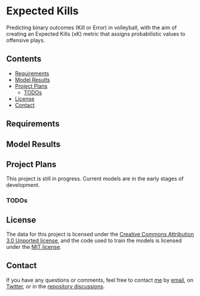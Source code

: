 # Expected Kills

Predicting binary outcomes (Kill or Error) in volleyball, with the aim of creating an Expected Kills (xK) metric that assigns probabilistic values to offensive plays.

## Contents

- [Requirements](#requirements)
- [Model Results](#model-results)
- [Project Plans](#project-plans)
  - [TODOs](#todos)
- [License](#license)
- [Contact](#contact)

## Requirements

## Model Results

## Project Plans

This project is still in progress. Current models are in the early stages of development.

### TODOs

## License

The data for this project is licensed under the [Creative Commons Attribution 3.0 Unported license](https://creativecommons.org/licenses/by/3.0/), and the code used to train the models is licensed under the [MIT license](LICENSE.md).

## Contact

If you have any questions or comments, feel free to contact [me](https://github.com/paulj1989) by [email](mailto:paul@paulrjohnson.net), on [Twitter](https://twitter.com/paul_johnson89), or in the [repository discussions](https://github.com/Paulj1989/volleyball-analytics/discussions).
